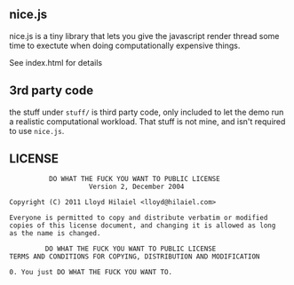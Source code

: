 ## nice.js

nice.js is a tiny library that lets you give the javascript render thread
some time to exectute when doing computationally expensive things.

See index.html for details

## 3rd party code

the stuff under `stuff/` is third party code, only included to let the
demo run a realistic computational workload.  That stuff is not mine,
and isn't required to use `nice.js`.

## LICENSE 

              DO WHAT THE FUCK YOU WANT TO PUBLIC LICENSE
                        Version 2, December 2004
    
    Copyright (C) 2011 Lloyd Hilaiel <lloyd@hilaiel.com>
    
    Everyone is permitted to copy and distribute verbatim or modified
    copies of this license document, and changing it is allowed as long
    as the name is changed.
    
             DO WHAT THE FUCK YOU WANT TO PUBLIC LICENSE
    TERMS AND CONDITIONS FOR COPYING, DISTRIBUTION AND MODIFICATION
    
    0. You just DO WHAT THE FUCK YOU WANT TO.
